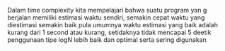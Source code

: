 Dalam time complexity kita mempelajari bahwa suatu program yan g berjalan memiliki estimasi waktu sendiri, semakin cepat waktu yang diestimasi semakin baik pula
umumnya waktu estimasi yang baik adalah kurang dari 1 second atau kurang, setidaknya tidak mencapai 5 deetik
penggunaan tipe logN  lebih baik dan optimal serta sering digunakan
